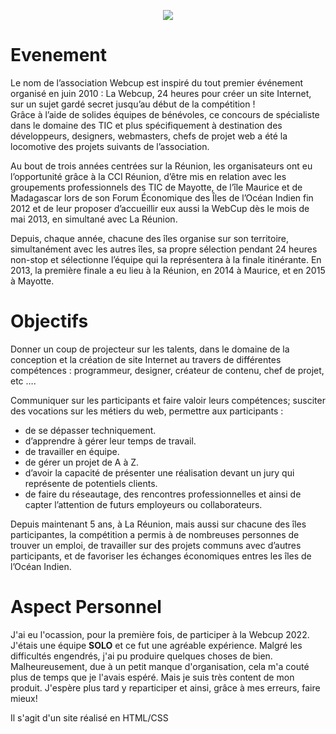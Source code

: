 <p align="center">
  <img src="https://www.megazap.fr/photo/art/grande/46086845-36957954.jpg?v=1589444474">
</p>

# Evenement
Le nom de l’association Webcup est inspiré du tout premier événement organisé en juin 2010 : La Webcup, 24 heures pour créer un site Internet, sur un sujet gardé secret jusqu’au début de la compétition !<br/>
Grâce à l’aide de solides équipes de bénévoles, ce concours de spécialiste dans le domaine des TIC et plus spécifiquement à destination des développeurs, designers, webmasters, chefs de projet web a été la locomotive des projets suivants de l’association.

Au bout de trois années centrées sur la Réunion, les organisateurs ont eu l’opportunité grâce à la CCI Réunion, d’être mis en relation avec les groupements professionnels des TIC de Mayotte, de l’île Maurice et de Madagascar lors de son Forum Économique des Îles de l’Océan Indien fin 2012 et de leur proposer d’accueillir eux aussi la WebCup dès le mois de mai 2013, en simultané avec La Réunion.

Depuis, chaque année, chacune des îles organise sur son territoire, simultanément avec les autres îles, sa propre sélection pendant 24 heures non-stop et sélectionne l’équipe qui la représentera à la finale itinérante. En 2013, la première finale a eu lieu à la Réunion, en 2014 à Maurice, et en 2015 à Mayotte.

# Objectifs
Donner un coup de projecteur sur les talents, dans le domaine de la conception et la création de site Internet au travers de différentes compétences : programmeur, designer, créateur de contenu, chef de projet, etc ….

Communiquer sur les participants et faire valoir leurs compétences; susciter des vocations sur les métiers du web, permettre aux participants :
- de se dépasser techniquement.
- d’apprendre à gérer leur temps de travail.
- de travailler en équipe.
- de gérer un projet de A à Z.
- d’avoir la capacité de présenter une réalisation devant un jury qui représente de potentiels clients.
- de faire du réseautage, des rencontres professionnelles et ainsi de capter l’attention de futurs employeurs ou collaborateurs.

Depuis maintenant 5 ans, à La Réunion, mais aussi sur chacune des îles participantes, la compétition a permis à de nombreuses personnes de trouver un emploi, de travailler sur des projets communs avec d’autres participants, et de favoriser les échanges économiques entres les îles de l’Océan Indien.

# Aspect Personnel
J'ai eu l'ocassion, pour la première fois, de participer à la Webcup 2022. J'étais une équipe **SOLO** et ce fut une agréable expérience. Malgré les difficultés engendrés, j'ai pu produire quelques choses de bien. Malheureusement, due à un petit manque d'organisation, cela m'a couté plus de temps que je l'avais espéré. Mais je suis très content de mon produit. J'espère plus tard y reparticiper et ainsi, grâce à mes erreurs, faire mieux!<br/>

Il s'agit d'un site réalisé en HTML/CSS
